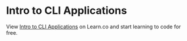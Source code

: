 # Intro to CLI Applications
<p class='util--hide'>View <a href='https://learn.co/lessons/phrg-intro-to-cli-applications'>Intro to CLI Applications</a> on Learn.co and start learning to code for free.</p>
